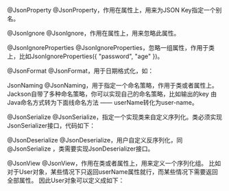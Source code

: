 @JsonProperty
@JsonProperty，作用在属性上，用来为JSON Key指定一个别名。

@Jsonlgnore
@Jsonlgnore，作用在属性上，用来忽略此属性。

@JsonIgnoreProperties
@JsonIgnoreProperties，忽略一组属性，作用于类上，比如JsonIgnoreProperties({ "password", "age" })。

@JsonFormat
@JsonFormat，用于日期格式化，如：

JsonNaming
@JsonNaming，用于指定一个命名策略，作用于类或者属性上。Jackson自带了多种命名策略，你可以实现自己的命名策略，比如输出的key 由Java命名方式转为下面线命名方法 —— userName转化为user-name。

@JsonSerialize
@JsonSerialize，指定一个实现类来自定义序列化。类必须实现JsonSerializer接口，代码如下：


@JsonDeserialize
@JsonDeserialize，用户自定义反序列化，同@JsonSerialize ，类需要实现JsonDeserializer接口。

@JsonView
@JsonView，作用在类或者属性上，用来定义一个序列化组。 比如对于User对象，某些情况下只返回userName属性就行，而某些情况下需要返回全部属性。 因此User对象可以定义成如下：